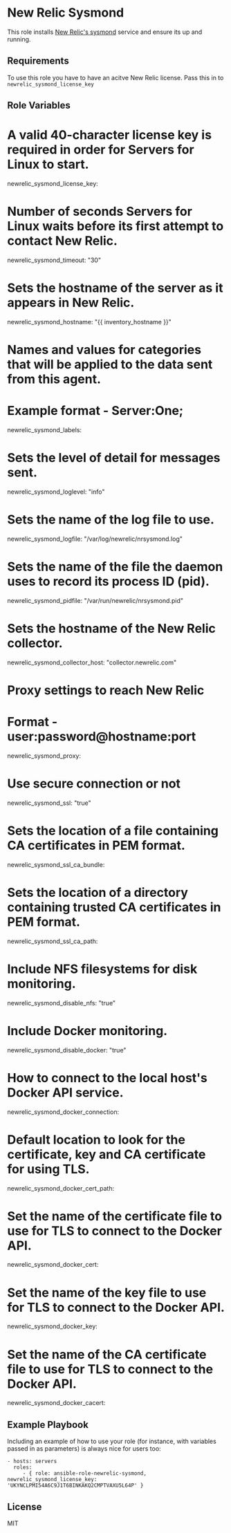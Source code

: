 New Relic Sysmond
=========

This role installs [New Relic's sysmond](https://docs.newrelic.com/docs/servers/new-relic-servers-linux/getting-started/new-relic-servers-linux) service and ensure its up and running.

Requirements
------------

To use this role you have to have an acitve New Relic license. Pass this
in to `newrelic_sysmond_license_key`

Role Variables
--------------

# A valid 40-character license key is required in order for Servers for Linux to start.
newrelic_sysmond_license_key:

# Number of seconds Servers for Linux waits before its first attempt to contact New Relic.
newrelic_sysmond_timeout: "30"

# Sets the hostname of the server as it appears in New Relic.
newrelic_sysmond_hostname: "{{ inventory_hostname }}"

# Names and values for categories that will be applied to the data sent from this agent.
# Example format - Server:One;
newrelic_sysmond_labels:

# Sets the level of detail for messages sent.
newrelic_sysmond_loglevel: "info"

# Sets the name of the log file to use.
newrelic_sysmond_logfile: "/var/log/newrelic/nrsysmond.log"

# Sets the name of the file the daemon uses to record its process ID (pid).
newrelic_sysmond_pidfile: "/var/run/newrelic/nrsysmond.pid"

# Sets the hostname of the New Relic collector.
newrelic_sysmond_collector_host: "collector.newrelic.com"

# Proxy settings to reach New Relic
# Format - user:password@hostname:port
newrelic_sysmond_proxy:

# Use secure connection or not
newrelic_sysmond_ssl: "true"

# Sets the location of a file containing CA certificates in PEM format.
newrelic_sysmond_ssl_ca_bundle:

# Sets the location of a directory containing trusted CA certificates in PEM format.
newrelic_sysmond_ssl_ca_path:

# Include NFS filesystems for disk monitoring.
newrelic_sysmond_disable_nfs: "true"

# Include Docker monitoring.
newrelic_sysmond_disable_docker: "true"

# How to connect to the local host's Docker API service.
newrelic_sysmond_docker_connection:

# Default location to look for the certificate, key and CA certificate for using TLS.
newrelic_sysmond_docker_cert_path:

# Set the name of the certificate file to use for TLS to connect to the Docker API.
newrelic_sysmond_docker_cert:

# Set the name of the key file to use for TLS to connect to the Docker API.
newrelic_sysmond_docker_key:

# Set the name of the CA certificate file to use for TLS to connect to the Docker API.
newrelic_sysmond_docker_cacert:

Example Playbook
----------------

Including an example of how to use your role (for instance, with variables passed in as parameters) is always nice for users too:

    - hosts: servers
      roles:
         - { role: ansible-role-newrelic-sysmond, newrelic_sysmond_license_key: 'UKYNCLPMI54A6C9J1T6BINKAKQ2CMPTVAXU5L64P' }

License
-------

MIT

